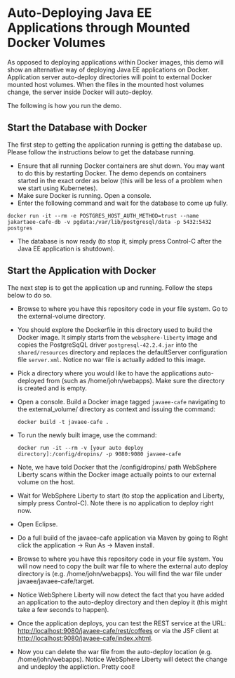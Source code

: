 # Auto-Deploying Java EE Applications through Mounted Docker Volumes 
As opposed to deploying applications within Docker images, this demo will show an alternative way of deploying Java EE applications on Docker. Application server auto-deploy directories will point to external Docker mounted host volumes. When the files in the mounted host volumes change, the server inside Docker will auto-deploy.

The following is how you run the demo.

## Start the Database with Docker
The first step to getting the application running is getting the database up. Please follow the instructions below to get the database running.

* Ensure that all running Docker containers are shut down. You may want to do this by restarting Docker. The demo depends on containers started in the exact order as below (this will be less of a problem when we start using Kubernetes).
* Make sure Docker is running. Open a console.
* Enter the following command and wait for the database to come up fully.
```
docker run -it --rm -e POSTGRES_HOST_AUTH_METHOD=trust --name jakartaee-cafe-db -v pgdata:/var/lib/postgresql/data -p 5432:5432 postgres
```
* The database is now ready (to stop it, simply press Control-C after the Java EE application is shutdown).

## Start the Application with Docker
The next step is to get the application up and running. Follow the steps below to do so.

* Browse to where you have this repository code in your file system. Go to the external-volume directory.
* You should explore the Dockerfile in this directory used to build the Docker image. It simply starts from the `websphere-liberty` image and copies the PostgreSqQL driver `postgresql-42.2.4.jar` into the `shared/resources` directory and replaces the defaultServer configuration file `server.xml`. Notice no war file is actually added to this image.
* Pick a directory where you would like to have the applications auto-deployed from (such as /home/john/webapps). Make sure the directory is created and is empty. 
* Open a console. Build a Docker image tagged `javaee-cafe` navigating to the external_volume/ directory as context and issuing the command:

	```
	docker build -t javaee-cafe .
	```
* To run the newly built image, use the command:

	```
	docker run -it --rm -v [your auto deploy directory]:/config/dropins/ -p 9080:9080 javaee-cafe
	```
* Note, we have told Docker that the /config/dropins/ path WebSphere Liberty scans within the Docker image actually points to our external volume on the host.
* Wait for WebSphere Liberty to start (to stop the application and Liberty, simply press Control-C). Note there is no application to deploy right now.
* Open Eclipse.
* Do a full build of the javaee-cafe application via Maven by going to Right click the application -> Run As -> Maven install.
* Browse to where you have this repository code in your file system. You will now need to copy the built war file to where the external auto deploy directory is (e.g. /home/john/webapps). You will find the war file under javaee/javaee-cafe/target. 
* Notice WebSphere Liberty will now detect the fact that you have added an application to the auto-deploy directory and then deploy it (this might take a few seconds to happen).
* Once the application deploys, you can test the REST service at the URL: [http://localhost:9080/javaee-cafe/rest/coffees](http://localhost:9080/javaee-cafe/rest/coffees) or via the JSF client at [http://localhost:9080/javaee-cafe/index.xhtml](http://localhost:9080/javaee-cafe/index.xhtml).
* Now you can delete the war file from the auto-deploy location (e.g. /home/john/webapps). Notice WebSphere Liberty will detect the change and undeploy the appliction. Pretty cool!
